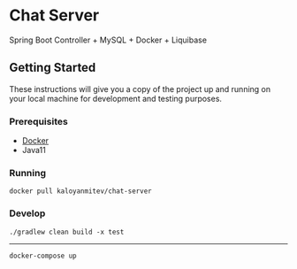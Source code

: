 # Chat Server

Spring Boot Controller + MySQL + Docker + Liquibase

## Getting Started

These instructions will give you a copy of the project up and running on
your local machine for development and testing purposes.

### Prerequisites

- [Docker](https://www.docker.com/get-started)
- Java11

### Running

    docker pull kaloyanmitev/chat-server

### Develop

    ./gradlew clean build -x test
    
---

    docker-compose up
    
    
